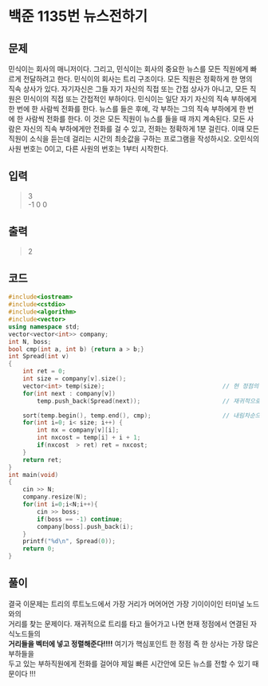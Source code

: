 # 백준 1135번 뉴스전하기

## 문제

민식이는 회사의 매니저이다. 그리고, 민식이는 회사의 중요한 뉴스를 모든 직원에게 빠르게 전달하려고 한다.
민식이의 회사는 트리 구조이다. 모든 직원은 정확하게 한 명의 직속 상사가 있다. 자기자신은 그들 자기
자신의 직접 또는 간접 상사가 아니고, 모든 직원은 민식이의 직접 또는 간접적인 부하이다.
민식이는 일단 자기 자신의 직속 부하에게 한 번에 한 사람씩 전화를 한다. 뉴스를 들은 후에, 각 부하는
그의 직속 부하에게 한 번에 한 사람씩 전화를 한다. 이 것은 모든 직원이 뉴스를 들을 때 까지 계속된다. 
모든 사람은 자신의 직속 부하에게만 전화를 걸 수 있고, 전화는 정확하게 1분 걸린다. 이때 모든 직원이
소식을 듣는데 걸리는 시간의 최솟값을 구하는 프로그램을 작성하시오.
오민식의 사원 번호는 0이고, 다른 사원의 번호는 1부터 시작한다.

## 입력

> 3 </br>
-1 0 0 </br>

## 출력

> 2 </br>

## 코드

```c++
#include<iostream>
#include<cstdio>
#include<algorithm>
#include<vector>
using namespace std;
vector<vector<int>> company;
int N, boss;
bool cmp(int a, int b) {return a > b;}
int Spread(int v)
{
    int ret = 0;
    int size = company[v].size();
    vector<int> temp(size);                                 // 현 정점의 자식노드들의 가중치를 담을 벡터
    for(int next : company[v]) 
        temp.push_back(Spread(next));                       // 재귀적으로 들어가 다 담아준다 이 반복문이 끝나고나면

    sort(temp.begin(), temp.end(), cmp);                    // 내림차순으로 정렬해주는 것이 가장 중요하다!! 
    for(int i=0; i< size; i++) {
        int nx = company[v][i];
        int nxcost = temp[i] + i + 1;
        if(nxcost  > ret) ret = nxcost;
    }
    return ret;
}
int main(void)
{
    cin >> N;
    company.resize(N);
    for(int i=0;i<N;i++){
        cin >> boss;
        if(boss == -1) continue;
        company[boss].push_back(i);
    }
    printf("%d\n", Spread(0));
    return 0;
}
```

## 풀이

결국 이문제는 트리의 루트노드에서 가장 거리가 머어어언 가장 기이이이인 터미널 노드와의 </br>
거리를 찾는 문제이다. 재귀적으로 트리를 타고 들어가고 나면 현재 정점에서 연결된 자식노드들의 </br>
**거리들을 벡터에 넣고 정렬해준다!!!!** 여기가 핵심포인트 한 정점 즉 한 상사는 가장 많은 부하들을 </br>
두고 있는 부하직원에게 전화를 걸어야 제일 빠른 시간안에 모든 뉴스를 전할 수 있기 때문이다 !!! </br>
